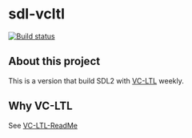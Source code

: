 # sdl-vcltl  
[![Build status](https://ci.appveyor.com/api/projects/status/4pfp21k91eg1syfo?svg=true)](https://ci.appveyor.com/project/peaceshi/sdl-vcltl)
## About this project    
This is a version that build SDL2 with [VC-LTL](https://github.com/Chuyu-Team/VC-LTL) weekly.    
## Why VC-LTL
See [VC-LTL-ReadMe](https://github.com/Chuyu-Team/VC-LTL/blob/master/ReadMe.md) 
